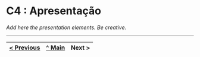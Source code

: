 # C4 : Apresentação

_Add here the presentation elements. Be creative._

---  
[< Previous](c3.md) | [^ Main](https://github.com/machadexx/gamezoneTI) | Next >
:--- | :---: | ---: 
